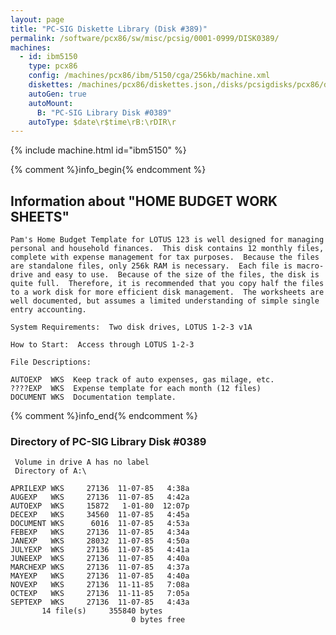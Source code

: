 ```yaml
---
layout: page
title: "PC-SIG Diskette Library (Disk #389)"
permalink: /software/pcx86/sw/misc/pcsig/0001-0999/DISK0389/
machines:
  - id: ibm5150
    type: pcx86
    config: /machines/pcx86/ibm/5150/cga/256kb/machine.xml
    diskettes: /machines/pcx86/diskettes.json,/disks/pcsigdisks/pcx86/diskettes.json
    autoGen: true
    autoMount:
      B: "PC-SIG Library Disk #0389"
    autoType: $date\r$time\rB:\rDIR\r
---
```


{% include machine.html id="ibm5150" %}

{% comment %}info_begin{% endcomment %}

## Information about "HOME BUDGET WORK SHEETS"

    Pam's Home Budget Template for LOTUS 123 is well designed for managing
    personal and household finances.  This disk contains 12 monthly files,
    complete with expense management for tax purposes.  Because the files
    are standalone files, only 256k RAM is necessary.  Each file is macro-
    drive and easy to use.  Because of the size of the files, the disk is
    quite full.  Therefore, it is recommended that you copy half the files
    to a work disk for more efficient disk management.  The worksheets are
    well documented, but assumes a limited understanding of simple single
    entry accounting.
    
    System Requirements:  Two disk drives, LOTUS 1-2-3 v1A
    
    How to Start:  Access through LOTUS 1-2-3
    
    File Descriptions:
    
    AUTOEXP  WKS  Keep track of auto expenses, gas milage, etc.
    ????EXP  WKS  Expense template for each month (12 files)
    DOCUMENT WKS  Documentation template.
{% comment %}info_end{% endcomment %}


### Directory of PC-SIG Library Disk #0389

     Volume in drive A has no label
     Directory of A:\

    APRILEXP WKS     27136  11-07-85   4:38a
    AUGEXP   WKS     27136  11-07-85   4:42a
    AUTOEXP  WKS     15872   1-01-80  12:07p
    DECEXP   WKS     34560  11-07-85   4:45a
    DOCUMENT WKS      6016  11-07-85   4:53a
    FEBEXP   WKS     27136  11-07-85   4:34a
    JANEXP   WKS     28032  11-07-85   4:50a
    JULYEXP  WKS     27136  11-07-85   4:41a
    JUNEEXP  WKS     27136  11-07-85   4:40a
    MARCHEXP WKS     27136  11-07-85   4:37a
    MAYEXP   WKS     27136  11-07-85   4:40a
    NOVEXP   WKS     27136  11-11-85   7:08a
    OCTEXP   WKS     27136  11-11-85   7:05a
    SEPTEXP  WKS     27136  11-07-85   4:43a
           14 file(s)     355840 bytes
                               0 bytes free
